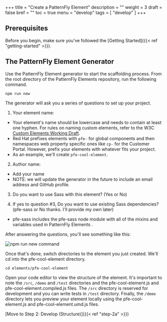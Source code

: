 +++
title = "Create a PatternFly Element"
description = ""
weight = 3
draft = false
bref = ""
toc = true
menu = "develop"
tags = [ "develop" ]
+++

<!-- # Step 1: Scaffold an Element -->

## Prerequisites

Before you begin, make sure you've followed the [Getting Started]({{< ref "getting-started" >}}).

## The PatternFly Element Generator

Use the PatternFly Element generator to start the scaffolding process. From the root directory of the PatternFly Elements  repository, run the following command.

```
npm run new
```

The generator will ask you a series of questions to set up your project.

1.  Your element name:
  - Your element's name should be lowercase and needs to contain at least one hyphen. For rules on naming custom elements, refer to the W3C [Custom Elements Working Draft](https://www.w3.org/TR/custom-elements/#valid-custom-element-name).
  - Red Hat prefixes elements with `pfe-` for global components and then namespaces web property specific ones like `cp-` for the Customer Portal. However, prefix your elements with whatever fits your project.
  - As an example, we'll create `pfe-cool-element`.
  
2.  Author name:
  - Add your name
  - NOTE: we will update the generator in the future to include an email address and GitHub profile.

3.  Do you want to use Sass with this element? (Yes or No)

4.  If yes to question #3, Do you want to use existing Sass dependencies? (pfe-sass or No thanks. I'll provide my own later)
  - pfe-sass includes the pfe-sass node module with all of the mixins and variables used in PatternFly Elements .

After answering the questions, you'll see something like this:

![npm run new command](/npm-run-new.png)

Once that's done, switch directories to the element you just created. We'll cd into the pfe-cool-element directory.

```
cd elements/pfe-cool-element
```

Open your code editor to view the structure of the element. It's important to note the `/src`, `/demo` and `/test` directories and the pfe-cool-element.js and pfe-cool-element.compiled.js files. The `/src` directory is reserved for development and you can write tests in `/test` directory. Finally, the `/demo` directory lets you preview your element locally using the pfe-cool-element.js and pfe-cool-element.umd.js files.

[Move to Step 2: Develop (Structure)]({{< ref "step-2a" >}})
